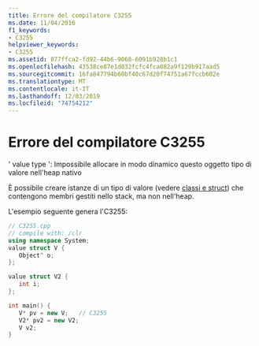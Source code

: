```yaml
---
title: Errore del compilatore C3255
ms.date: 11/04/2016
f1_keywords:
- C3255
helpviewer_keywords:
- C3255
ms.assetid: 877ffca2-fd92-44b6-9060-6091b928b1c1
ms.openlocfilehash: 43538ce87e1d832fcfc4fca882a9f129b917aad5
ms.sourcegitcommit: 16fa847794b60bf40c67d20f74751a67fccb602e
ms.translationtype: MT
ms.contentlocale: it-IT
ms.lasthandoff: 12/03/2019
ms.locfileid: "74754212"
---
```

# <a name="compiler-error-c3255"></a>Errore del compilatore C3255

' value type ': Impossibile allocare in modo dinamico questo oggetto tipo di valore nell'heap nativo

È possibile creare istanze di un tipo di valore (vedere [classi e struct](../../extensions/classes-and-structs-cpp-component-extensions.md)) che contengono membri gestiti nello stack, ma non nell'heap.

L'esempio seguente genera l'C3255:

```cpp
// C3255.cpp
// compile with: /clr
using namespace System;
value struct V {
   Object^ o;
};

value struct V2 {
   int i;
};

int main() {
   V* pv = new V;   // C3255
   V2* pv2 = new V2;
   V v2;
}
```
